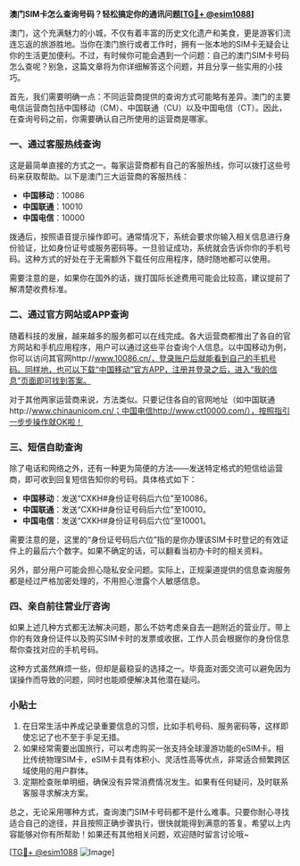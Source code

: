 **澳门SIM卡怎么查询号码？轻松搞定你的通讯问题[[TG💪+ @esim1088](https://t.me/s/esim1088)]**

澳门，这个充满魅力的小城，不仅有着丰富的历史文化遗产和美食，更是游客们流连忘返的旅游胜地。当你在澳门旅行或者工作时，拥有一张本地的SIM卡无疑会让你的生活更加便利。不过，有时候你可能会遇到一个问题：自己的澳门SIM卡号码怎么查呢？别急，这篇文章将为你详细解答这个问题，并且分享一些实用的小技巧。

首先，我们需要明确一点：不同运营商提供的查询方式可能略有差异。澳门的主要电信运营商包括中国移动（CM）、中国联通（CU）以及中国电信（CT）。因此，在查询号码之前，你需要确认自己所使用的运营商是哪家。

### 一、通过客服热线查询

这是最简单直接的方式之一。每家运营商都有自己的客服热线，你可以拨打这些号码来获取帮助。以下是澳门三大运营商的客服热线：

- **中国移动**：10086
- **中国联通**：10010
- **中国电信**：10000

拨通后，按照语音提示操作即可。通常情况下，系统会要求你输入相关信息进行身份验证，比如身份证号或服务密码等。一旦验证成功，系统就会告诉你你的手机号码。这种方式的好处在于无需额外下载任何应用程序，随时随地都可以使用。

需要注意的是，如果你在国外的话，拨打国际长途费用可能会比较高，建议提前了解清楚收费标准。

### 二、通过官方网站或APP查询

随着科技的发展，越来越多的服务都可以在线完成。各大运营商都推出了各自的官方网站和手机应用程序，用户可以通过这些平台查询个人信息。以中国移动为例，你可以访问其官网http://www.10086.cn/，登录账户后就能看到自己的手机号码。同样地，也可以下载“中国移动”官方APP，注册并登录之后，进入“我的信息”页面即可找到答案。

对于其他两家运营商来说，方法类似。只要记住各自的官网地址（如中国联通http://www.chinaunicom.cn/；中国电信http://www.ct10000.com/），按照指引一步步操作就OK啦！

### 三、短信自助查询

除了电话和网络之外，还有一种更为简便的方法——发送特定格式的短信给运营商，即可收到回复短信告知你的号码。具体格式如下：

- **中国移动**：发送“CXKH#身份证号码后六位”至10086。
- **中国联通**：发送“CXKH#身份证号码后六位”至10010。
- **中国电信**：发送“CXKH#身份证号码后六位”至10001。

需要注意的是，这里的“身份证号码后六位”指的是你办理该SIM卡时登记的有效证件上的最后六个数字。如果不确定的话，可以翻看当初办卡时的相关资料。

另外，部分用户可能会担心隐私安全问题。实际上，正规渠道提供的信息查询服务都是经过严格加密处理的，不用担心泄露个人敏感信息。

### 四、亲自前往营业厅咨询

如果上述几种方式都无法解决问题，那么不妨考虑亲自去一趟附近的营业厅。带上你的有效身份证件以及购买SIM卡时的发票或收据，工作人员会根据你的身份信息帮你查找对应的手机号码。

这种方式虽然麻烦一些，但却是最稳妥的选择之一。毕竟面对面交流可以避免因为误操作而导致的问题，同时也能顺便解决其他潜在疑问。

### 小贴士

1. 在日常生活中养成记录重要信息的习惯，比如手机号码、服务密码等，这样即使忘记了也不至于手足无措。
2. 如果经常需要出国旅行，可以考虑购买一张支持全球漫游功能的eSIM卡。相比传统物理SIM卡，eSIM卡具有体积小、灵活性高等优点，非常适合频繁跨区域使用的用户群体。
3. 定期检查账单明细，确保没有异常消费情况发生。如果有任何疑问，及时联系客服寻求解决方案。

总之，无论采用哪种方式，查询澳门SIM卡号码都不是什么难事。只要你耐心寻找适合自己的途径，并且按照正确步骤执行，很快就能得到满意的答复。希望以上内容能够对你有所帮助！如果还有其他相关问题，欢迎随时留言讨论哦~

[[TG💪+ @esim1088](https://t.me/s/esim1088) ![Image](https://i.postimg.cc/4NQfJmqS/Snipaste-2025-05-13-00-14-12.png)]